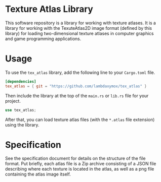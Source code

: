 # Texture Atlas Library
This software repository is a library for working with texture atlases. It is a library for working with 
the TexuteAtlas2D image format (defined by this library) for loading two-dimensional texture atlases 
in computer graphics and game programming applications.

# Usage
To use the `tex_atlas` library, add the following line to your `Cargo.toml` file.
```toml
[dependencies]
tex_atlas = { git = "https://github.com/lambdaxymox/tex_atlas" }
```
Then include the library at the top of the `main.rs` or `lib.rs` file for your project.
```rust
use tex_atlas; 
```
After that, you can load texture atlas files (with the `*.atlas` file extension) using the library. 

# Specification
See the specification document for details on the structure of the file format. Put briefly, each atlas file
is a Zip archive consisting of a JSON file describing where each texture is located in the atlas, as well as 
a png file containing the atlas image itself.
